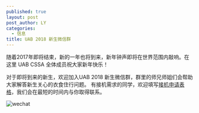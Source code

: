 ```yaml
---
published: true
layout: post
post_author: LY
categories:
  - 信息
title: UAB 2018 新生微信群
---
```


随着2017年即将结束，新的一年也将到来，新年钟声即将在世界范围内敲响。在这里 UAB CSSA 全体成员祝大家新年快乐！

对于即将到来的新生，欢迎加入UAB 2018 新生微信群，群里的师兄师姐们会帮助大家解答新生关心的衣食住行问题。
有接机需求的同学，欢迎填写[接机申请表格](https://uabcssa.github.io/pickup/)，我们会在最短的时间内与你取得联系。

![wechat](https://i.imgur.com/QipXzkj.jpg)

